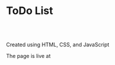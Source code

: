<h1>ToDo List</h1>
<br><br>
<p>Created using HTML, CSS, and JavaScript</p>
<p>The page is live at </p>
